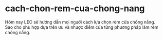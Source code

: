 # cach-chon-rem-cua-chong-nang
Hôm nay LEO sẽ hướng dẫn mọi người cách lựa chọn rèm cửa chống nắng. Sao cho phù hợp dựa trên ưu và nhược điểm của từng phương pháp làm rèm chống nắng.

